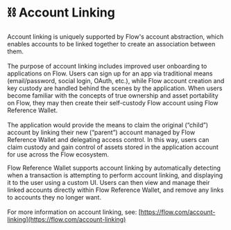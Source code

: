 # ⛓ Account Linking

Account linking is uniquely supported by Flow's account abstraction, which enables accounts to be linked together to create an association between them. \
\
The purpose of account linking includes improved user onboarding to applications on Flow. Users can sign up for an app via traditional means (email/password, social login, OAuth, etc.), while Flow account creation and key custody are handled behind the scenes by the application. When users become familiar with the concepts of true ownership and asset portability on Flow, they may then create their self-custody Flow account using Flow Reference Wallet. \
\
The application would provide the means to claim the original (“child”) account by linking their new (“parent”) account managed by Flow Reference Wallet and delegating access control. In this way, users can claim custody and gain control of assets stored in the application account for use across the Flow ecosystem.

Flow Reference Wallet supports account linking by automatically detecting when a transaction is attempting to perform account linking, and displaying it to the user using a custom UI. Users can then view and manage their linked accounts directly within Flow Reference Wallet, and remove any links to accounts they no longer want.\
\
For more information on account linking, see: [https://flow.com/account-linking](https://flow.com/account-linking)
